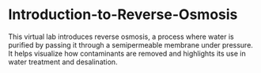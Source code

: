 # Introduction-to-Reverse-Osmosis
This virtual lab introduces reverse osmosis, a process where water is purified by passing it through a semipermeable membrane under pressure. It helps visualize how contaminants are removed and highlights its use in water treatment and desalination.
